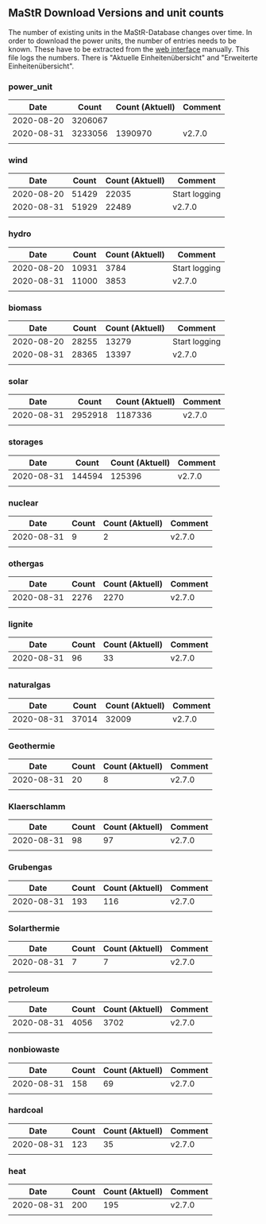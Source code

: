## MaStR Download Versions and unit counts

The number of existing units in the MaStR-Database changes over time.
In order to download the power units, the number of entries needs to be known.
These have to be extracted from the [web interface](https://www.marktstammdatenregister.de/MaStR/Einheit/Einheiten/ErweiterteOeffentlicheEinheitenuebersicht) manually. 
This file logs the numbers. There is "Aktuelle Einheitenübersicht" and "Erweiterte Einheitenübersicht".

### power_unit

| Date | Count | Count (Aktuell)| Comment |
|---|---|---|---|
| 2020-08-20 | 3206067 |  |  |
| 2020-08-31 | 3233056 | 1390970 | v2.7.0 |
|  |  |  |  |


### wind

| Date | Count | Count (Aktuell) | Comment |
|---|---|---|---|
| 2020-08-20 | 51429 | 22035 | Start logging |
| 2020-08-31 | 51929 | 22489 | v2.7.0 |
|  |  |  |  |

### hydro

| Date | Count | Count (Aktuell) | Comment |
|---|---|---|---|
| 2020-08-20 | 10931 | 3784 | Start logging |
| 2020-08-31 | 11000 | 3853 | v2.7.0 |
|  |  |  |  |

### biomass

| Date | Count | Count (Aktuell) | Comment |
|---|---|---|---|
| 2020-08-20 | 28255 | 13279 | Start logging |
| 2020-08-31 | 28365 | 13397 | v2.7.0 |
|  |  |  |  |

### solar

| Date | Count | Count (Aktuell) | Comment |
|---|---|---|---|
| 2020-08-31 | 2952918 | 1187336 | v2.7.0 |
|  |  |  |  |

### storages

| Date | Count | Count (Aktuell) | Comment |
|---|---|---|---|
| 2020-08-31 | 144594 | 125396 | v2.7.0 |
|  |  |  |  |

### nuclear

| Date | Count | Count (Aktuell) | Comment |
|---|---|---|---|
| 2020-08-31 | 9 | 2 | v2.7.0 |
|  |  |  |  |

### othergas

| Date | Count | Count (Aktuell) | Comment |
|---|---|---|---|
| 2020-08-31 | 2276 | 2270 | v2.7.0 |
|  |  |  |  |

### lignite

| Date | Count | Count (Aktuell) | Comment |
|---|---|---|---|
| 2020-08-31 | 96 | 33 | v2.7.0 |
|  |  |  |  |

### naturalgas

| Date | Count | Count (Aktuell) | Comment |
|---|---|---|---|
| 2020-08-31 | 37014 | 32009 | v2.7.0 |
|  |  |  |  |


### Geothermie

| Date | Count | Count (Aktuell) | Comment |
|---|---|---|---|
| 2020-08-31 | 20 | 8 | v2.7.0 |
|  |  |  |  |

### Klaerschlamm

| Date | Count | Count (Aktuell) | Comment |
|---|---|---|---|
| 2020-08-31 | 98 | 97 | v2.7.0 |
|  |  |  |  |

### Grubengas

| Date | Count | Count (Aktuell) | Comment |
|---|---|---|---|
| 2020-08-31 | 193 | 116 | v2.7.0 |
|  |  |  |  |

### Solarthermie

| Date | Count | Count (Aktuell) | Comment |
|---|---|---|---|
| 2020-08-31 | 7 | 7 | v2.7.0 |
|  |  |  |  |


### petroleum

| Date | Count | Count (Aktuell) | Comment |
|---|---|---|---|
| 2020-08-31 | 4056 | 3702 | v2.7.0 |
|  |  |  |  |

### nonbiowaste

| Date | Count | Count (Aktuell) | Comment |
|---|---|---|---|
| 2020-08-31 | 158 | 69 | v2.7.0 |
|  |  |  |  |

### hardcoal

| Date | Count | Count (Aktuell) | Comment |
|---|---|---|---|
| 2020-08-31 | 123 | 35 | v2.7.0 |
|  |  |  |  |

### heat

| Date | Count | Count (Aktuell) | Comment |
|---|---|---|---|
| 2020-08-31 | 200 | 195 | v2.7.0 |
|  |  |  |  |
